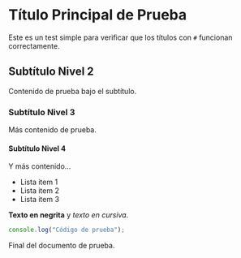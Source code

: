 # Título Principal de Prueba

Este es un test simple para verificar que los títulos con `#` funcionan correctamente.

## Subtítulo Nivel 2

Contenido de prueba bajo el subtítulo.

### Subtítulo Nivel 3

Más contenido de prueba.

#### Subtítulo Nivel 4

Y más contenido...

- Lista item 1
- Lista item 2
- Lista item 3

**Texto en negrita** y *texto en cursiva*.

```javascript
console.log("Código de prueba");
```

Final del documento de prueba.
